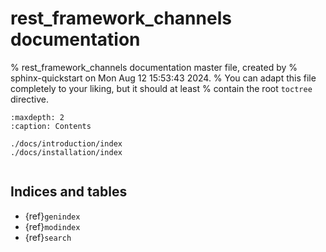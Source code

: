 # rest_framework_channels documentation

% rest_framework_channels documentation master file, created by
% sphinx-quickstart on Mon Aug 12 15:53:43 2024.
% You can adapt this file completely to your liking, but it should at least
% contain the root `toctree` directive.

```{toctree}
:maxdepth: 2
:caption: Contents

./docs/introduction/index
./docs/installation/index
```

```{include} ../README.md
```

## Indices and tables

* {ref}`genindex`
* {ref}`modindex`
* {ref}`search`
